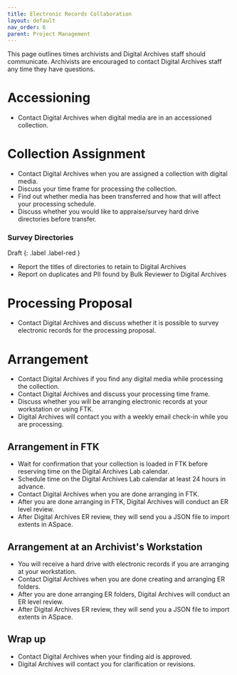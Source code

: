```yaml
---
title: Electronic Records Collaboration
layout: default
nav_order: 6
parent: Project Management
---
```

This page outlines times archivists and Digital Archives staff should communicate. Archivists are encouraged to contact Digital Archives staff any time they have questions.  

# Accessioning  
* Contact Digital Archives when digital media are in an accessioned collection. 

# Collection Assignment
* Contact Digital Archives when you are assigned a collection with digital media.  
* Discuss your time frame for processing the collection.  
* Find out whether media has been transferred and how that will affect your processing schedule.  
* Discuss whether you would like to appraise/survey hard drive directories before transfer.  

### Survey Directories  
Draft
{: .label .label-red }
* Report the titles of directories to retain to Digital Archives
* Report on duplicates and PII found by Bulk Reviewer to Digital Archives

# Processing Proposal
* Contact Digital Archives and discuss whether it is possible to survey electronic records for the processing proposal.  

# Arrangement
* Contact Digital Archives if you find any digital media while processing the collection.  
* Contact Digital Archives and discuss your processing time frame. 
* Discuss whether you will be arranging electronic records at your workstation or using FTK.  
* Digital Archives will contact you with a weekly email check-in while you are processing.  

## Arrangement in FTK
* Wait for confirmation that your collection is loaded in FTK before reserving time on the Digital Archives Lab calendar.  
* Schedule time on the Digital Archives Lab calendar at least 24 hours in advance.  
* Contact Digital Archives when you are done arranging in FTK.  
* After you are done arranging in FTK, Digital Archives will conduct an ER level review.  
* After Digital Archives ER review, they will send you a JSON file to import extents in ASpace.

## Arrangement at an Archivist's Workstation
* You will receive a hard drive with electronic records if you are arranging at your workstation.  
* Contact Digital Archives when you are done creating and arranging ER folders.  
* After you are done arranging ER folders, Digital Archives will conduct an ER level review.  
* After Digital Archives ER review, they will send you a JSON file to import extents in ASpace.  

## Wrap up
* Contact Digital Archives when your finding aid is approved.   
* Digital Archives will contact you for clarification or revisions.                                                   








